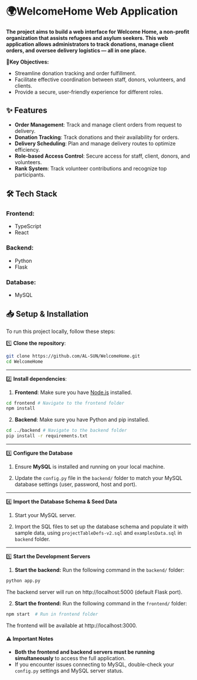 # 🌍WelcomeHome Web Application

**The project aims to build a web interface for Welcome Home, a non-profit organization that assists refugees and asylum seekers. This web application allows administrators to track donations, manage client orders, and oversee delivery logistics — all in one place.**

🎯**Key Objectives:**

- Streamline donation tracking and order fulfillment.
- Facilitate effective coordination between staff, donors, volunteers, and clients.
- Provide a secure, user-friendly experience for different roles.

## ✨ Features

- **Order Management**: Track and manage client orders from request to delivery.
- **Donation Tracking**: Track donations and their availability for orders.
- **Delivery Scheduling**: Plan and manage delivery routes to optimize efficiency.
- **Role-based Access Control**: Secure access for staff, client, donors, and volunteers.
- **Rank System**: Track volunteer contributions and recognize top participants.

## 🛠️ Tech Stack

### Frontend:

- TypeScript
- React

### Backend:

  - Python
  - Flask

### Database:

  - MySQL

## 📥 Setup & Installation

To run this project locally, follow these steps:

1️⃣ **Clone the repository**:  

```bash
git clone https://github.com/AL-SUN/WelcomeHome.git
cd WelcomeHome
```

---

2️⃣ **Install dependencies**:

1. **Frontend**: Make sure you have [Node.js](https://nodejs.org/)  installed.

```bash
cd frontend # Navigate to the frontend folder
npm install
```

2. **Backend**: Make sure you have Python and pip installed.

```bash
cd ../backend # Navigate to the backend folder
pip install -r requirements.txt
```

---

3️⃣ **Configure the Database**

1. Ensure **MySQL** is installed and running on your local machine.

2. Update the `config.py` file in the `backend/` folder to match your MySQL database settings (user, password, host and port).

---

4️⃣ **Import the Database Schema & Seed Data**

1. Start your MySQL server.

2. Import the SQL files to set up the database schema and populate it with sample data, using `projectTableDefs-v2.sql` and `examplesData.sql` in `backend` folder.
---

5️⃣ **Start the Development Servers**

1. **Start the backend:** Run the following command in the `backend/` folder:

  ```bash
  python app.py 
  ```

The backend server will run on http://localhost:5000 (default Flask port).

2. **Start the frontend:** Run the following command in the `frontend/` folder:

  ```bash
  npm start  # Run in frontend folder
  ```

  The frontend will be available at http://localhost:3000.


#### **⚠️ Important Notes**

- **Both the frontend and backend servers must be running simultaneously** to access the full application.
- If you encounter issues connecting to MySQL, double-check your `config.py` settings and MySQL server status.
